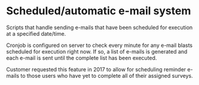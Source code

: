 # Scheduled/automatic e-mail system

Scripts that handle sending e-mails that have been scheduled for execution at a specified date/time.

Cronjob is configured on server to check every minute for any e-mail blasts scheduled for execution right now.  If so, a list of e-mails is generated and each e-mail is sent until the complete list has been executed.

Customer requested this feature in 2017 to allow for scheduling reminder e-mails to those users who have yet to complete all of their assigned surveys.
